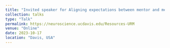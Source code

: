 ```yaml
---
title: "Invited speaker for Aligning expectations between mentor and mentee"
collection: talks
type: "Talk"
permalink: https://neuroscience.ucdavis.edu/Resources-URM
venue: "Online"
date: 2023-10-17
location: "Davis, USA"
---
```


